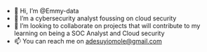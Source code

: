 - 👋 Hi, I’m @Emmy-data
- 🌱 I’m a cybersecurity analyst foussing on cloud security
- 💞️ I’m looking to collaborate on projects that will contribute to my learning on being a SOC Analyst and Cloud security
- 📫 You can reach me on adesuyiomole@gmail.com

<!---
Emmy-data/Emmy-data is a ✨ special ✨ repository because its `README.md` (this file) appears on your GitHub profile.
You can click the Preview link to take a look at your changes.
--->
